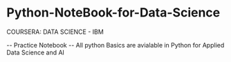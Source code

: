 # Python-NoteBook-for-Data-Science

COURSERA: DATA SCIENCE - IBM

-- Practice Notebook
-- All python Basics are avialable in Python for Applied Data Science and AI
